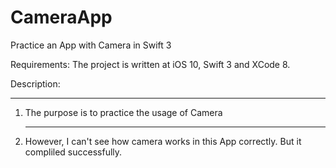 # CameraApp
Practice an App with Camera in Swift 3

Requirements:
The project is written at iOS 10, Swift 3 and XCode 8.

Description:<HR>
1. The purpose is to practice the usage of Camera<HR>
2. However, I can't see how camera works in this App correctly. But it compliled successfully.

